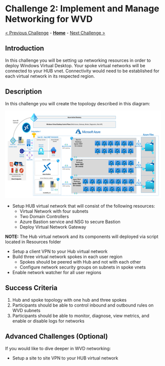 # Challenge 2: Implement and Manage Networking for WVD

[< Previous Challenge](./01-Plan-WVD-Architecture.md) - **[Home](../README.md)** - [Next Challenge >](./03-Implement-Manage-Storage.md)

## Introduction

In this challenge you will be setting up networking resources in order to deploy Windows Virtual Desktop. Your spoke virtual networks will be connected to your HUB vnet. Connectivity would need to be established for each virtual network in its respected region.

## Description

In this challenge you will create the topology described in this diagram:

![WVD Architecture](../Images/WVDArch.png)

* Setup HUB virtual network that will consist of the following resources:
    * Virtual Network with four subnets
    * Two Domain Controllers
    * Azure Bastion service and NSG to secure Bastion
    * Deploy Virtual Network Gateway

**NOTE:** The Hub virtual network and its components will deployed via script located in Resources folder

* Setup a client VPN to your Hub virtual network
* Build three virtual network spokes in each user region
    * Spokes should be peered with Hub and not with each other
    * Configure network security groups on subnets in spoke vnets
* Enable network watcher for all user regions


## Success Criteria

1. Hub and spoke topology with one hub and three spokes
1. Participants should be able to control inbound and outbound rules on WVD subnets
1. Participants should be able to monitor, diagnose, view metrics, and enable or disable logs for networks


## Advanced Challenges (Optional)

If you would like to dive deeper in WVD networking:

* Setup a site to site VPN to your HUB virtual network
